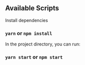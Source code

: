 ## Available Scripts

Install dependencies

### `yarn` or `npm install`

In the project directory, you can run:

### `yarn start` or `npm start`

